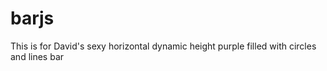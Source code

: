 # barjs
This is for David's sexy horizontal dynamic height purple filled with circles and lines bar
